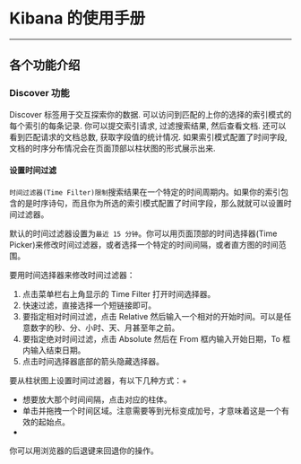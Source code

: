 # Kibana 的使用手册
---

## 各个功能介绍

### Discover 功能
Discover 标签用于交互探索你的数据. 可以访问到匹配的上你的选择的索引模式的每个索引的每条记录. 你可以提交索引请求, 过滤搜索结果, 然后查看文档. 还可以看到匹配请求的文档总数, 获取字段值的统计情况. 如果索引模式配置了时间字段, 文档的时序分布情况会在页面顶部以柱状图的形式展示出来.

####  设置时间过滤

`时间过滤器(Time Filter)限制`搜索结果在一个特定的时间周期内。如果你的索引包含的是时序诗句，而且你为所选的索引模式配置了时间字段，那么就就可以设置时间过滤器。

默认的时间过滤器设置为`最近 15 分钟`。你可以用页面顶部的时间选择器(Time Picker)来修改时间过滤器，或者选择一个特定的时间间隔，或者直方图的时间范围。

要用时间选择器来修改时间过滤器：
1. 点击菜单栏右上角显示的 Time Filter 打开时间选择器。
2. 快速过滤，直接选择一个短链接即可。
3. 要指定相对时间过滤，点击 Relative 然后输入一个相对的开始时间。可以是任意数字的秒、分、小时、天、月甚至年之前。
4. 要指定绝对时间过滤，点击 Absolute 然后在 From 框内输入开始日期，To 框内输入结束日期。
5. 点击时间选择器底部的箭头隐藏选择器。

要从柱状图上设置时间过滤器，有以下几种方式：+

- 想要放大那个时间间隔，点击对应的柱体。
- 单击并拖拽一个时间区域。注意需要等到光标变成加号，才意味着这是一个有效的起始点。
- 
你可以用浏览器的后退键来回退你的操作。
